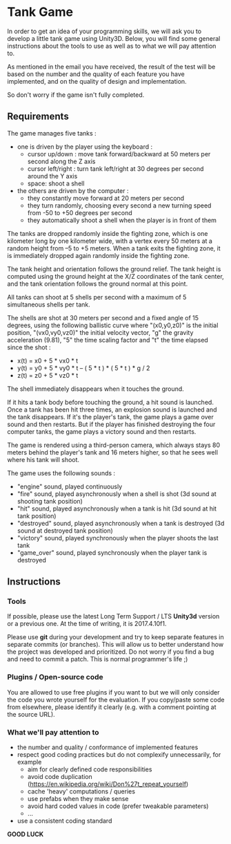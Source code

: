 # Tank Game

In order to get an idea of your programming skills, we will ask you to develop a little tank game using Unity3D.
Below, you will find some general instructions about the tools to use as well as to what we will pay attention to.

As mentioned in the email you have received, the result of the test will be based on the number and the quality of each feature you have implemented, and on the quality of design and implementation.

So don't worry if the game isn't fully completed.

## Requirements

The game manages five tanks :

* one is driven by the player using the keyboard :
  * cursor up/down : move tank forward/backward at 50 meters per second along 		the Z axis
  * cursor left/right : turn tank left/right at 30 degrees per second around the Y axis
  * space: shoot a shell
* the others are driven by the computer :
  * they constantly move forward at 20 meters per second
  * they turn randomly, choosing every second a new turning speed from -50 to +50 degrees per second
  * they automatically shoot a shell when the player is in front of them

The tanks are dropped randomly inside the fighting zone, which is one kilometer long by one kilometer wide, with a vertex every 50 meters at a random height from –5 to +5 meters. When a tank exits the fighting zone, it is immediately dropped again randomly inside the fighting zone.

The tank height and orientation follows the ground relief. The tank height is computed using the ground height at the X/Z coordinates of the tank center, and the tank orientation follows the ground normal at this point.

All tanks can shoot at 5 shells per second with a maximum of 5 simultaneous shells per tank.

The shells are shot at 30 meters per second and a fixed angle of 15 degrees, using the following ballistic curve where "(x0,y0,z0)" is the initial position, "(vx0,vy0,vz0)" the initial velocity vector, "g" the gravity acceleration (9.81), "5" the time scaling factor and "t" the time elapsed since the shot :

* x(t) 	= x0 + 5 \* vx0 \* t
* y(t) 	= y0 + 5 \* vy0 \* t – ( 5 \* t ) \* ( 5 \* t ) \* g / 2
* z(t) 	= z0 + 5 \* vz0 \* t

The shell immediately disappears when it touches the ground.

If it hits a tank body before touching the ground, a hit sound is launched. Once a tank has been hit three times, an explosion sound is launched and the tank disappears. If it's the player's tank, the game plays a game over sound and then restarts. But if the player has finished destroying the four computer tanks, the game plays a victory sound and then restarts.

The game is rendered using a third-person camera, which always stays 80 meters behind the player's tank and 16 meters higher, so that he sees well where his tank will shoot.

The game uses the following sounds :

* "engine" sound, played continuously
* "fire" sound, played asynchronously when a shell is shot (3d sound at shooting tank position)
* "hit" sound, played asynchronously when a tank is hit (3d sound at hit tank position)
* "destroyed" sound, played asynchronously when a tank is destroyed (3d sound at destroyed tank position)
* "victory" sound, played synchronously when the player shoots the last tank
* "game_over" sound, played synchronously when the player tank is destroyed

## Instructions

### Tools

If possible, please use the latest Long Term Support / LTS **Unity3d** version or a previous one.
At the time of writing, it is 2017.4.10f1.

Please use **git** during your development and try to keep separate features in separate commits (or branches).
This will allow us to better understand how the project was developed and prioritized.
Do not worry if you find a bug and need to commit a patch. This is normal programmer's life ;)

### Plugins / Open-source code

You are allowed to use free plugins if you want to but we will only consider the code you wrote yourself for the evaluation.
If you copy/paste some code from elsewhere, please identify it clearly (e.g. with a comment pointing at the source URL).

### What we'll pay attention to

* the number and quality / conformance of implemented features
* respect good coding practices but do not complexify unnecessarily, for example
  * aim for clearly defined code responsibilities
  * avoid code duplication (https://en.wikipedia.org/wiki/Don%27t_repeat_yourself)
  * cache 'heavy' computations / queries
  * use prefabs when they make sense
  * avoid hard coded values in code (prefer tweakable parameters)
  * ...
* use a consistent coding standard

**GOOD LUCK**